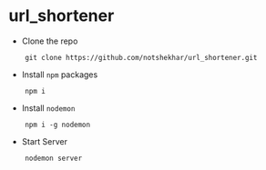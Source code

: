 # url_shortener

- Clone the repo
``` 
    git clone https://github.com/notshekhar/url_shortener.git 
```
- Install `npm` packages
```
    npm i
```
- Install `nodemon`
```
    npm i -g nodemon
```
- Start Server
```
    nodemon server
```